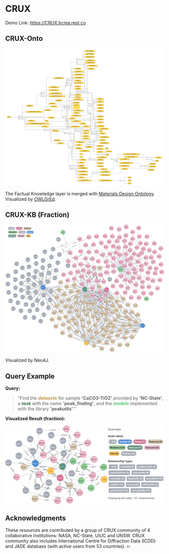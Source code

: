 
# CRUX

Demo Link: https://CRUX.hcma.repl.co

## CRUX-Onto
![crux_onto](./images/crux_onto/crux_mdo_onto.png)

The Factual Knowledge layer is merged with [Materials Design Ontology](https://github.com/LiUSemWeb/Materials-Design-Ontology). Visualized by [OWLGrEd](http://owlgred.lumii.lv/online_visualization/1ahe).


## CRUX-KB (Fraction)
![crux_kb](./images/crux_kb/crux_kb.svg)

Visualized by Neo4J.

## Query Example

**Query:**
 
> "Find the <font color=#bd964a>***datasets***</font> for sample **'CaCO3-TiO2'** provided by **'NC-State'**, a <font color=#387348>***task***</font> with the name **'peak_finding'**, and the <font color=#54c772>***models***</font> implemented with the library **'peakutils'**."

**Visualized Result (fraction):**

![query](./images/query_example/query_source.svg)

## Acknowledgments

These resources are contributed by a group of CRUX community of 4 collaborative institutions: NASA, NC-State, UIUC and UNSW. CRUX community also includes International Centre for Diffraction Data (ICDD) and JADE database (with active users from 53 countries). ››